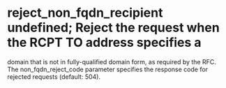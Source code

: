 # reject_non_fqdn_recipient undefined; Reject the request when the RCPT TO address specifies a
domain that is not in
fully-qualified domain form, as required by the RFC.  The
non_fqdn_reject_code parameter specifies the response code for
rejected requests (default: 504). 